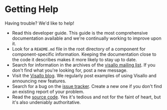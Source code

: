 # Getting Help

Having trouble? We'd like to help!

* Read this developer guide. This guide is the most comprehensive documentation available and we're continually working to improve upon it.
* Look for a `README.md` file in the root directory of a component for component-specific information. Keeping the documentation close to the code it describes makes it more likely to stay up to date.
* Search for information in the archives of the [visallo mailing list](https://groups.google.com/d/forum/visallo). If you don't find what you're looking for, post a new message.
* Visit the [Visallo blog](https://www.visallo.com/blog/). We regularly post examples of using Visallo and announcing new features.
* Search for a bug on the [issue tracker](https://github.com/visallo/visallo/issues). Create a new one if you don't find an existing report of your problem.
* Read the [source code](source-code.md). Yes it's tedious and not for the faint of heart, but it's also undeniably authoritative.
